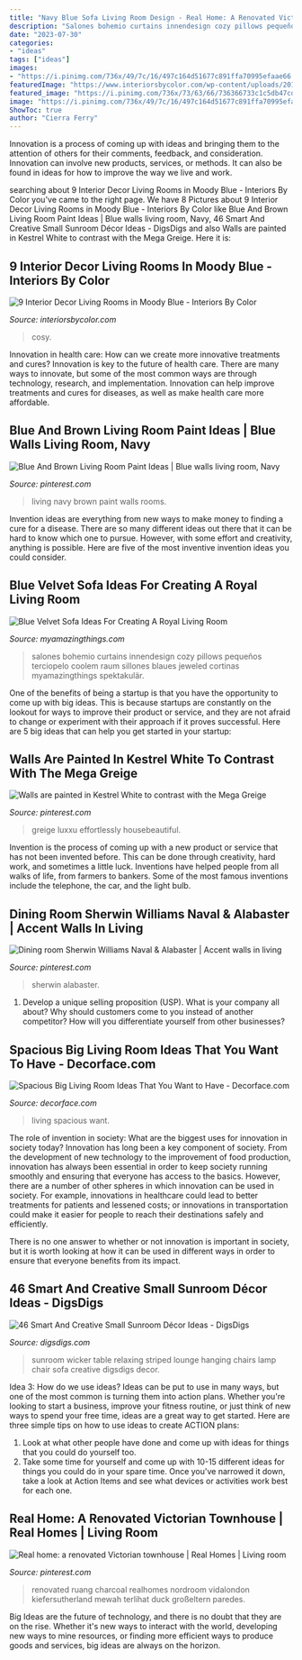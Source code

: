 ```yaml
---
title: "Navy Blue Sofa Living Room Design - Real Home: A Renovated Victorian Townhouse"
description: "Salones bohemio curtains innendesign cozy pillows pequeños terciopelo coolem raum sillones blaues jeweled cortinas myamazingthings spektakulär"
date: "2023-07-30"
categories:
- "ideas"
tags: ["ideas"]
images:
- "https://i.pinimg.com/736x/49/7c/16/497c164d51677c891ffa70995efaae66.jpg"
featuredImage: "https://www.interiorsbycolor.com/wp-content/uploads/2016/10/ecclectic-and-moody-blue-living-room-idea.jpg"
featured_image: "https://i.pinimg.com/736x/73/63/66/736366733c1c5db47cd0aafbb496e749.jpg"
image: "https://i.pinimg.com/736x/49/7c/16/497c164d51677c891ffa70995efaae66.jpg"
ShowToc: true
author: "Cierra Ferry"
---
```



Innovation is a process of coming up with ideas and bringing them to the attention of others for their comments, feedback, and consideration. Innovation can involve new products, services, or methods. It can also be found in ideas for how to improve the way we live and work.

	

		
searching about 9 Interior Decor Living Rooms in Moody Blue - Interiors By Color you've came to the right page. We have 8 Pictures about 9 Interior Decor Living Rooms in Moody Blue - Interiors By Color like Blue And Brown Living Room Paint Ideas | Blue walls living room, Navy, 46 Smart And Creative Small Sunroom Décor Ideas - DigsDigs and also Walls are painted in Kestrel White to contrast with the Mega Greige. Here it is:
		
    
## 9 Interior Decor Living Rooms In Moody Blue - Interiors By Color

<img loading=lazy src="https://www.interiorsbycolor.com/wp-content/uploads/2016/10/ecclectic-and-moody-blue-living-room-idea.jpg" onerror="this.onerror=null;this.src='https://tse2.mm.bing.net/th?id=OIP.G7eNWL2AhV6BAF0WYz4u8QHaKX&amp;pid=15.1';" alt="9 Interior Decor Living Rooms in Moody Blue - Interiors By Color">

_Source: interiorsbycolor.com_

>cosy. 

	

Innovation in health care: How can we create more innovative treatments and cures?
Innovation is key to the future of health care. There are many ways to innovate, but some of the most common ways are through technology, research, and implementation. Innovation can help improve treatments and cures for diseases, as well as make health care more affordable.

    
## Blue And Brown Living Room Paint Ideas | Blue Walls Living Room, Navy

<img loading=lazy src="https://i.pinimg.com/736x/a6/21/83/a621833d8389ed1f927198bc296fd58f.jpg" onerror="this.onerror=null;this.src='https://tse1.mm.bing.net/th?id=OIP.0F0kPER3PUGGv5lM1F_FawHaKE&amp;pid=15.1';" alt="Blue And Brown Living Room Paint Ideas | Blue walls living room, Navy">

_Source: pinterest.com_

>living navy brown paint walls rooms. 

	

Invention ideas are everything from new ways to make money to finding a cure for a disease. There are so many different ideas out there that it can be hard to know which one to pursue. However, with some effort and creativity, anything is possible. Here are five of the most inventive invention ideas you could consider.

    
## Blue Velvet Sofa Ideas For Creating A Royal Living Room

<img loading=lazy src="https://myamazingthings.com/wp-content/uploads/2017/08/blue-velvet-sofa-5.jpg" onerror="this.onerror=null;this.src='https://tse3.mm.bing.net/th?id=OIP.MWRIRhefcruuHeaoQ381CQHaE8&amp;pid=15.1';" alt="Blue Velvet Sofa Ideas For Creating A Royal Living Room">

_Source: myamazingthings.com_

>salones bohemio curtains innendesign cozy pillows pequeños terciopelo coolem raum sillones blaues jeweled cortinas myamazingthings spektakulär. 

	

One of the benefits of being a startup is that you have the opportunity to come up with big ideas. This is because startups are constantly on the lookout for ways to improve their product or service, and they are not afraid to change or experiment with their approach if it proves successful. Here are 5 big ideas that can help you get started in your startup: 

    
## Walls Are Painted In Kestrel White To Contrast With The Mega Greige

<img loading=lazy src="https://i.pinimg.com/736x/70/b2/ff/70b2ffe4cbfafbef4027bd615e4d5f42.jpg" onerror="this.onerror=null;this.src='https://tse2.mm.bing.net/th?id=OIP.wPN9Dw2wLpknXrRDjCtp-QHaJ4&amp;pid=15.1';" alt="Walls are painted in Kestrel White to contrast with the Mega Greige">

_Source: pinterest.com_

>greige luxxu effortlessly housebeautiful. 

	

Invention is the process of coming up with a new product or service that has not been invented before. This can be done through creativity, hard work, and sometimes a little luck. Inventions have helped people from all walks of life, from farmers to bankers. Some of the most famous inventions include the telephone, the car, and the light bulb.

    
## Dining Room Sherwin Williams Naval &amp; Alabaster | Accent Walls In Living

<img loading=lazy src="https://i.pinimg.com/736x/49/7c/16/497c164d51677c891ffa70995efaae66.jpg" onerror="this.onerror=null;this.src='https://tse4.mm.bing.net/th?id=OIP.PDQ-G44WFOd_YSEXOyVH1AHaJ3&amp;pid=15.1';" alt="Dining room Sherwin Williams Naval &amp; Alabaster | Accent walls in living">

_Source: pinterest.com_

>sherwin alabaster. 

	

1. Develop a unique selling proposition (USP). What is your company all about? Why should customers come to you instead of another competitor? How will you differentiate yourself from other businesses? 

    
## Spacious Big Living Room Ideas That You Want To Have - Decorface.com

<img loading=lazy src="https://decorface.com/wp-content/uploads/2019/12/big-living-room-ideas-8.jpg" onerror="this.onerror=null;this.src='https://tse1.mm.bing.net/th?id=OIP.Hn93Ed72NasCvsNR4-mpuwHaLH&amp;pid=15.1';" alt="Spacious Big Living Room Ideas That You Want to Have - Decorface.com">

_Source: decorface.com_

>living spacious want. 

	

The role of invention in society: What are the biggest uses for innovation in society today?
Innovation has long been a key component of society. From the development of new technology to the improvement of food production, innovation has always been essential in order to keep society running smoothly and ensuring that everyone has access to the basics. 
However, there are a number of other spheres in which innovation can be used in society. For example, innovations in healthcare could lead to better treatments for patients and lessened costs; or innovations in transportation could make it easier for people to reach their destinations safely and efficiently. 

There is no one answer to whether or not innovation is important in society, but it is worth looking at how it can be used in different ways in order to ensure that everyone benefits from its impact.

    
## 46 Smart And Creative Small Sunroom Décor Ideas - DigsDigs

<img loading=lazy src="https://www.digsdigs.com/photos/2015/03/a-relaxing-small-sunroom-with-striped-blue-lounge-chairs-a-lamp-a-table-and-a-hanging-wicker-chair.jpg" onerror="this.onerror=null;this.src='https://tse4.mm.bing.net/th?id=OIP.1QXX1Rr0_1pEhI8taNds_AHaLH&amp;pid=15.1';" alt="46 Smart And Creative Small Sunroom Décor Ideas - DigsDigs">

_Source: digsdigs.com_

>sunroom wicker table relaxing striped lounge hanging chairs lamp chair sofa creative digsdigs decor. 

	

Idea 3: How do we use ideas?
Ideas can be put to use in many ways, but one of the most common is turning them into action plans. Whether you're looking to start a business, improve your fitness routine, or just think of new ways to spend your free time, ideas are a great way to get started. Here are three simple tips on how to use ideas to create ACTION plans:
1. Look at what other people have done and come up with ideas for things that you could do yourself too.
2. Take some time for yourself and come up with 10-15 different ideas for things you could do in your spare time. Once you've narrowed it down, take a look at Action Items and see what devices or activities work best for each one.

    
## Real Home: A Renovated Victorian Townhouse | Real Homes | Living Room

<img loading=lazy src="https://i.pinimg.com/736x/73/63/66/736366733c1c5db47cd0aafbb496e749.jpg" onerror="this.onerror=null;this.src='https://tse2.mm.bing.net/th?id=OIP.E4sULvVyHHV-UA-iD8O4TwHaLF&amp;pid=15.1';" alt="Real home: a renovated Victorian townhouse | Real Homes | Living room">

_Source: pinterest.com_

>renovated ruang charcoal realhomes nordroom vidalondon kiefersutherland mewah terlihat duck großeltern paredes. 

	

Big Ideas are the future of technology, and there is no doubt that they are on the rise. Whether it's new ways to interact with the world, developing new ways to mine resources, or finding more efficient ways to produce goods and services, big ideas are always on the horizon. 

